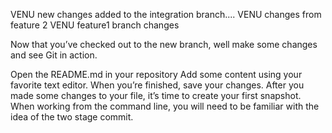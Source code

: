 VENU new changes added to the integration branch....
VENU changes from feature 2
VENU feature1 branch changes

Now that you’ve checked out to the new branch, well make some changes and see Git in action.

Open the README.md in your repository
Add some content using your favorite text editor.
When you’re finished, save your changes.
After you made some changes to your file, it’s time to create your first snapshot. When working from the command line, you will need to be familiar with the idea of the two stage commit.
